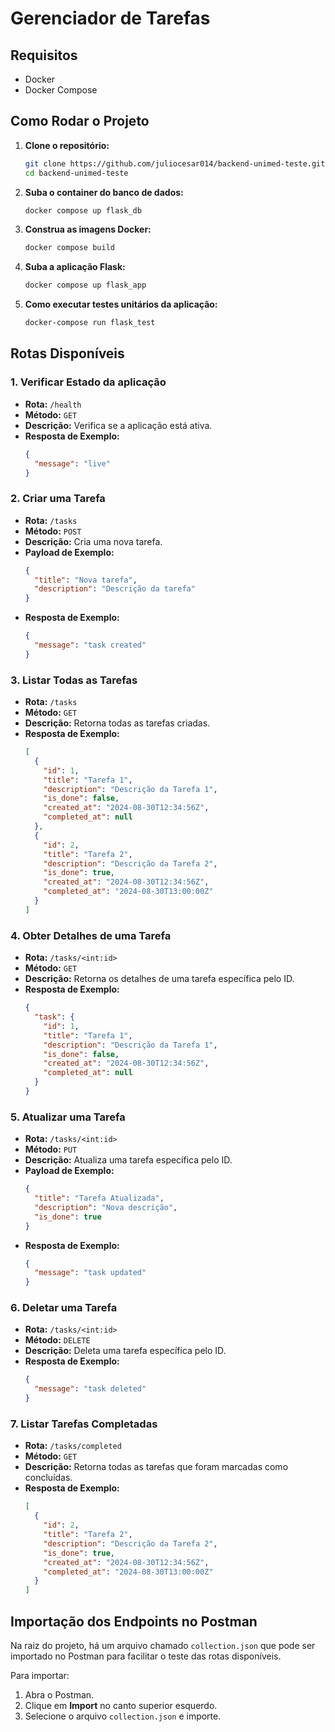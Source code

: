 
# Gerenciador de Tarefas

## Requisitos

- Docker
- Docker Compose

## Como Rodar o Projeto

1. **Clone o repositório:**
   ```bash
   git clone https://github.com/juliocesar014/backend-unimed-teste.git
   cd backend-unimed-teste
   ```

2. **Suba o container do banco de dados:**
   ```bash
   docker compose up flask_db
   ```

3. **Construa as imagens Docker:**
   ```bash
   docker compose build
   ```

4. **Suba a aplicação Flask:**
   ```bash
   docker compose up flask_app
   ```

5. **Como executar testes unitários da aplicação:**
   ```bash
   docker-compose run flask_test
   ```

## Rotas Disponíveis

### 1. Verificar Estado da aplicação

- **Rota:** `/health`
- **Método:** `GET`
- **Descrição:** Verifica se a aplicação está ativa.
- **Resposta de Exemplo:**
  ```json
  {
    "message": "live"
  }
  ```

### 2. Criar uma Tarefa

- **Rota:** `/tasks`
- **Método:** `POST`
- **Descrição:** Cria uma nova tarefa.
- **Payload de Exemplo:**
  ```json
  {
    "title": "Nova tarefa",
    "description": "Descrição da tarefa"
  }
  ```
- **Resposta de Exemplo:**
  ```json
  {
    "message": "task created"
  }
  ```

### 3. Listar Todas as Tarefas

- **Rota:** `/tasks`
- **Método:** `GET`
- **Descrição:** Retorna todas as tarefas criadas.
- **Resposta de Exemplo:**
  ```json
  [
    {
      "id": 1,
      "title": "Tarefa 1",
      "description": "Descrição da Tarefa 1",
      "is_done": false,
      "created_at": "2024-08-30T12:34:56Z",
      "completed_at": null
    },
    {
      "id": 2,
      "title": "Tarefa 2",
      "description": "Descrição da Tarefa 2",
      "is_done": true,
      "created_at": "2024-08-30T12:34:56Z",
      "completed_at": "2024-08-30T13:00:00Z"
    }
  ]
  ```

### 4. Obter Detalhes de uma Tarefa

- **Rota:** `/tasks/<int:id>`
- **Método:** `GET`
- **Descrição:** Retorna os detalhes de uma tarefa específica pelo ID.
- **Resposta de Exemplo:**
  ```json
  {
    "task": {
      "id": 1,
      "title": "Tarefa 1",
      "description": "Descrição da Tarefa 1",
      "is_done": false,
      "created_at": "2024-08-30T12:34:56Z",
      "completed_at": null
    }
  }
  ```

### 5. Atualizar uma Tarefa

- **Rota:** `/tasks/<int:id>`
- **Método:** `PUT`
- **Descrição:** Atualiza uma tarefa específica pelo ID.
- **Payload de Exemplo:**
  ```json
  {
    "title": "Tarefa Atualizada",
    "description": "Nova descrição",
    "is_done": true
  }
  ```
- **Resposta de Exemplo:**
  ```json
  {
    "message": "task updated"
  }
  ```

### 6. Deletar uma Tarefa

- **Rota:** `/tasks/<int:id>`
- **Método:** `DELETE`
- **Descrição:** Deleta uma tarefa específica pelo ID.
- **Resposta de Exemplo:**
  ```json
  {
    "message": "task deleted"
  }
  ```

### 7. Listar Tarefas Completadas

- **Rota:** `/tasks/completed`
- **Método:** `GET`
- **Descrição:** Retorna todas as tarefas que foram marcadas como concluídas.
- **Resposta de Exemplo:**
  ```json
  [
    {
      "id": 2,
      "title": "Tarefa 2",
      "description": "Descrição da Tarefa 2",
      "is_done": true,
      "created_at": "2024-08-30T12:34:56Z",
      "completed_at": "2024-08-30T13:00:00Z"
    }
  ]
  ```

## Importação dos Endpoints no Postman

Na raiz do projeto, há um arquivo chamado `collection.json` que pode ser importado no Postman para facilitar o teste das rotas disponíveis.

Para importar:
1. Abra o Postman.
2. Clique em **Import** no canto superior esquerdo.
3. Selecione o arquivo `collection.json` e importe.
